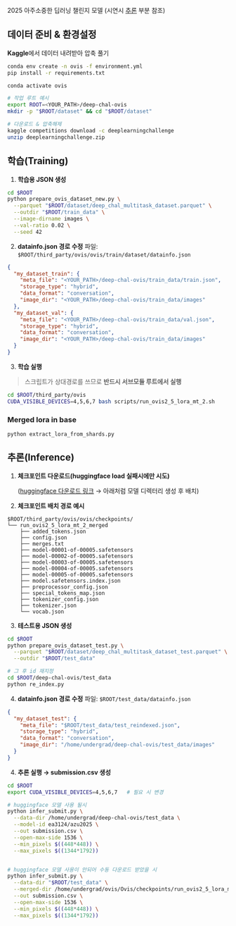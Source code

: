 2025 아주소중한 딥러닝 챌린지 모델 (시연시 [추론](https://github.com/Ea3124/deep-chal-ovis?tab=readme-ov-file#%EC%B6%94%EB%A1%A0inference) 부분 참조)

## 데이터 준비 & 환경설정

**Kaggle**에서 데이터 내려받아 압축 풀기

```bash
conda env create -n ovis -f environment.yml
pip install -r requirements.txt

conda activate ovis 

# 작업 루트 예시
export ROOT=<YOUR_PATH>/deep-chal-ovis
mkdir -p "$ROOT/dataset" && cd "$ROOT/dataset"

# 다운로드 & 압축해제
kaggle competitions download -c deeplearningchallenge
unzip deeplearningchallenge.zip
```

## 학습(Training)

1. **학습용 JSON 생성**

```bash
cd $ROOT
python prepare_ovis_dataset_new.py \
  --parquet "$ROOT/dataset/deep_chal_multitask_dataset.parquet" \
  --outdir "$ROOT/train_data" \
  --image-dirname images \
  --val-ratio 0.02 \
  --seed 42
```

2. **datainfo.json 경로 수정**
   파일: `$ROOT/third_party/ovis/ovis/train/dataset/datainfo.json`

```json
{
  "my_dataset_train": {
    "meta_file": "<YOUR_PATH>/deep-chal-ovis/train_data/train.json",
    "storage_type": "hybrid",
    "data_format": "conversation",
    "image_dir": "<YOUR_PATH>/deep-chal-ovis/train_data/images"
  },
  "my_dataset_val": {
    "meta_file": "<YOUR_PATH>/deep-chal-ovis/train_data/val.json",
    "storage_type": "hybrid",
    "data_format": "conversation",
    "image_dir": "<YOUR_PATH>/deep-chal-ovis/train_data/images"
  }
}
```

3. **학습 실행**

> 스크립트가 상대경로를 쓰므로 **반드시 서브모듈 루트에서 실행**

```bash
cd $ROOT/third_party/ovis
CUDA_VISIBLE_DEVICES=4,5,6,7 bash scripts/run_ovis2_5_lora_mt_2.sh
```

### Merged lora in base

```
python extract_lora_from_shards.py
```

## 추론(Inference)

1. **체크포인트 다운로드(huggingface load 실패시에만 시도)**

   ([huggingface 다운로드 링크](https://huggingface.co/ea3124/azu2025) → 아래처럼 모델 디렉터리 생성 후 배치)

2. **체크포인트 배치 경로 예시**

```
$ROOT/third_party/ovis/ovis/checkpoints/
└── run_ovis2_5_lora_mt_2_merged
    ├── added_tokens.json
    ├── config.json
    ├── merges.txt
    ├── model-00001-of-00005.safetensors
    ├── model-00002-of-00005.safetensors
    ├── model-00003-of-00005.safetensors
    ├── model-00004-of-00005.safetensors
    ├── model-00005-of-00005.safetensors
    ├── model.safetensors.index.json
    ├── preprocessor_config.json
    ├── special_tokens_map.json
    ├── tokenizer_config.json
    ├── tokenizer.json
    └── vocab.json
```

3. **테스트용 JSON 생성**

```bash
cd $ROOT
python prepare_ovis_dataset_test.py \
  --parquet "$ROOT/dataset/deep_chal_multitask_dataset_test.parquet" \
  --outdir "$ROOT/test_data"

# 그 후 id 재지정
cd $ROOT/deep-chal-ovis/test_data
python re_index.py
```

4. **datainfo.json 경로 수정**
   파일: `$ROOT/test_data/datainfo.json`

```json
{
  "my_dataset_test": {
    "meta_file": "$ROOT/test_data/test_reindexed.json",
    "storage_type": "hybrid",
    "data_format": "conversation",
    "image_dir": "/home/undergrad/deep-chal-ovis/test_data/images"
  }
}
```

4. **추론 실행 → submission.csv 생성**

```bash
cd $ROOT
export CUDA_VISIBLE_DEVICES=4,5,6,7   # 필요 시 변경

# huggingface 모델 사용 될시
python infer_submit.py \
  --data-dir /home/undergrad/deep-chal-ovis/test_data \
  --model-id ea3124/azu2025 \
  --out submission.csv \
  --open-max-side 1536 \
  --min_pixels $((448*448)) \
  --max_pixels $((1344*1792))


# huggingface 모델 사용이 안되어 수동 다운로드 받았을 시
python infer_submit.py \
  --data-dir "$ROOT/test_data" \
  --merged-dir /home/undergrad/ovis/Ovis/checkpoints/run_ovis2_5_lora_mt_2_merged \
  --out submission.csv \
  --open-max-side 1536 \
  --min_pixels $((448*448)) \
  --max_pixels $((1344*1792))
```


